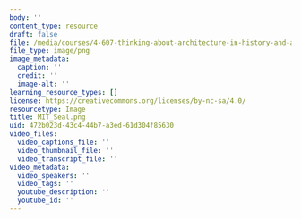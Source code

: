 ```yaml
---
body: ''
content_type: resource
draft: false
file: /media/courses/4-607-thinking-about-architecture-in-history-and-at-present-fall-2009/mit_seal.png
file_type: image/png
image_metadata:
  caption: ''
  credit: ''
  image-alt: ''
learning_resource_types: []
license: https://creativecommons.org/licenses/by-nc-sa/4.0/
resourcetype: Image
title: MIT_Seal.png
uid: 472b023d-43c4-44b7-a3ed-61d304f85630
video_files:
  video_captions_file: ''
  video_thumbnail_file: ''
  video_transcript_file: ''
video_metadata:
  video_speakers: ''
  video_tags: ''
  youtube_description: ''
  youtube_id: ''
---
```

